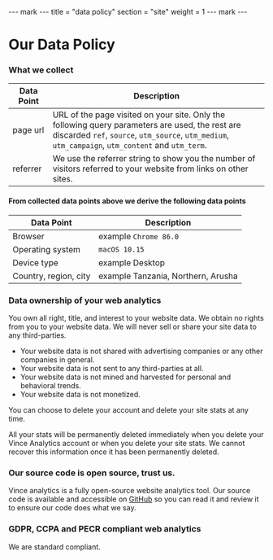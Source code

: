 --- mark ---
title = "data policy"
section = "site"
weight = 1
--- mark ---


# Our Data Policy

### What we   collect

| Data Point | Description |
| ---------- | ------------ |
| page url   | URL of the page visited on your site. Only the following query parameters are used, the rest are discarded  `ref`, `source`, `utm_source`, `utm_medium`, `utm_campaign`, `utm_content` and `utm_term`. |
| referrer   | We use the referrer string to show you the number of visitors referred to your website from links on other sites. |


#### From collected data points above we derive the following data points
| Data Point | Description |
| ---------- | ------------ |
| Browser  | example `Chrome 86.0` |
| Operating system | `macOS 10.15` |
| Device type | example Desktop |
| Country, region, city | example Tanzania, Northern, Arusha|


### Data ownership of your web analytics

You own all right, title, and interest to your website data. We obtain no rights from you to your website data. We will never sell or share your site data to any third-parties.

- Your website data is not shared with advertising companies or any other companies in general.
- Your website data is not sent to any third-parties at all.
- Your website data is not mined and harvested for personal and behavioral trends.
- Your website data is not monetized.

You can choose to delete your account and delete your site stats at any time.

All your stats will be permanently deleted immediately when you delete your Vince Analytics account or when you delete your site stats. We cannot recover this information once it has been permanently deleted.


### Our source code is open source, trust us.

Vince analytics  is a fully open-source website analytics tool. Our source code is available and accessible on [GitHub]() so you can read it and review it to ensure our code does what we say.

### GDPR, CCPA and PECR compliant web analytics

We are standard compliant.